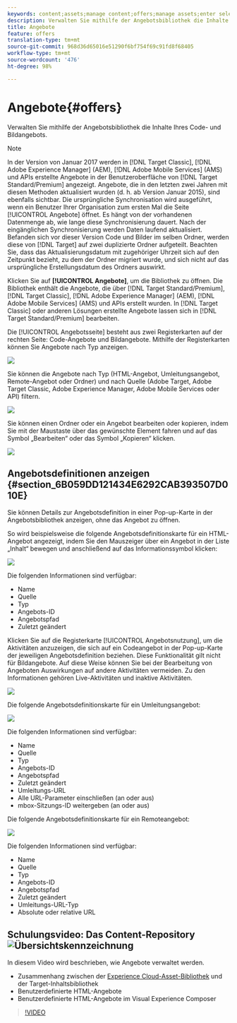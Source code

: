 ```yaml
---
keywords: content;assets;manage content;offers;manage assets;enter selection mode;selection mode
description: Verwalten Sie mithilfe der Angebotsbibliothek die Inhalte Ihres Code- und Bildangebots.
title: Angebote
feature: offers
translation-type: tm+mt
source-git-commit: 968d36d65016e51290f6bf754f69c91fd8f68405
workflow-type: tm+mt
source-wordcount: '476'
ht-degree: 98%

---
```



# Angebote{#offers}

Verwalten Sie mithilfe der Angebotsbibliothek die Inhalte Ihres Code- und Bildangebots.

>[!NOTE]
>
>In der Version von Januar 2017 werden in [!DNL Target Classic], [!DNL Adobe Experience Manager] (AEM), [!DNL Adobe Mobile Services] (AMS) und APIs erstellte Angebote in der Benutzeroberfläche von [!DNL Target Standard/Premium] angezeigt. Angebote, die in den letzten zwei Jahren mit diesen Methoden aktualisiert wurden (d. h. ab Version Januar 2015), sind ebenfalls sichtbar. Die ursprüngliche Synchronisation wird ausgeführt, wenn ein Benutzer Ihrer Organisation zum ersten Mal die Seite [!UICONTROL Angebote] öffnet. Es hängt von der vorhandenen Datenmenge ab, wie lange diese Synchronisierung dauert. Nach der eingänglichen Synchronisierung werden Daten laufend aktualisiert. Befanden sich vor dieser Version Code und Bilder im selben Ordner, werden diese von [!DNL Target] auf zwei duplizierte Ordner aufgeteilt. Beachten Sie, dass das Aktualisierungsdatum mit zugehöriger Uhrzeit sich auf den Zeitpunkt bezieht, zu dem der Ordner migriert wurde, und sich nicht auf das ursprüngliche Erstellungsdatum des Ordners auswirkt.

Klicken Sie auf **[!UICONTROL Angebote]**, um die Bibliothek zu öffnen. Die Bibliothek enthält die Angebote, die über [!DNL Target Standard/Premium], [!DNL Target Classic], [!DNL Adobe Experience Manager] (AEM), [!DNL Adobe Mobile Services] (AMS) und APIs erstellt wurden. In [!DNL Target Classic] oder anderen Lösungen erstellte Angebote lassen sich in [!DNL Target Standard/Premium] bearbeiten.

Die [!UICONTROL Angebotsseite] besteht aus zwei Registerkarten auf der rechten Seite: Code-Angebote und Bildangebote. Mithilfe der Registerkarten können Sie Angebote nach Typ anzeigen.

![](assets/offers_page.png)

Sie können die Angebote nach Typ (HTML-Angebot, Umleitungsangebot, Remote-Angebot oder Ordner) und nach Quelle (Adobe Target, Adobe Target Classic, Adobe Experience Manager, Adobe Mobile Services oder API) filtern.

![](assets/offers_filter.png)

Sie können einen Ordner oder ein Angebot bearbeiten oder kopieren, indem Sie mit der Maustaste über das gewünschte Element fahren und auf das Symbol „Bearbeiten“ oder das Symbol „Kopieren“ klicken.

![](assets/offer-picker-large.png)

## Angebotsdefinitionen anzeigen   {#section_6B059DD121434E6292CAB393507D010E}

Sie können Details zur Angebotsdefinition in einer Pop-up-Karte in der Angebotsbibliothek anzeigen, ohne das Angebot zu öffnen.

So wird beispielsweise die folgende Angebotsdefinitionskarte für ein HTML-Angebot angezeigt, indem Sie den Mauszeiger über ein Angebot in der Liste „Inhalt“ bewegen und anschließend auf das Informationssymbol klicken:

![](assets/offer-card-html.png)

Die folgenden Informationen sind verfügbar:

* Name
* Quelle
* Typ
* Angebots-ID
* Angebotspfad
* Zuletzt geändert

Klicken Sie auf die Registerkarte [!UICONTROL Angebotsnutzung], um die Aktivitäten anzuzeigen, die sich auf ein Codeangebot in der Pop-up-Karte der jeweiligen Angebotsdefinition beziehen. Diese Funktionalität gilt nicht für Bildangebote. Auf diese Weise können Sie bei der Bearbeitung von Angeboten Auswirkungen auf andere Aktivitäten vermeiden. Zu den Informationen gehören Live-Aktivitäten und inaktive Aktivitäten.

![](assets/offer-card-usage.png)

Die folgende Angebotsdefinitionskarte für ein Umleitungsangebot:

![](assets/offer-card-redirect.png)

Die folgenden Informationen sind verfügbar:

* Name
* Quelle
* Typ
* Angebots-ID
* Angebotspfad
* Zuletzt geändert
* Umleitungs-URL
* Alle URL-Parameter einschließen (an oder aus)
* mbox-Sitzungs-ID weitergeben (an oder aus)

Die folgende Angebotsdefinitionskarte für ein Remoteangebot:

![](assets/offer-card-remote.png)

Die folgenden Informationen sind verfügbar:

* Name
* Quelle
* Typ
* Angebots-ID
* Angebotspfad
* Zuletzt geändert
* Umleitungs-URL-Typ
* Absolute oder relative URL

## Schulungsvideo: Das Content-Repository  ![Übersichtskennzeichnung](/help/assets/overview.png)

In diesem Video wird beschrieben, wie Angebote verwaltet werden.

* Zusammenhang zwischen der [Experience Cloud-Asset-Bibliothek](https://experienceleague.adobe.com/docs/core-services/interface/assets/creative-cloud.html) und der Target-Inhaltsbibliothek
* Benutzerdefinierte HTML-Angebote
* Benutzerdefinierte HTML-Angebote im Visual Experience Composer

>[!VIDEO](https://video.tv.adobe.com/v/17387)